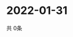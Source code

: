 # 2022-01-31
  共 0条

  <!-- BEGIN -->
  <!-- 最后更新时间Mon Jan 31 2022 01:44:46 GMT+0000 (Coordinated Universal Time) -->
  
  <!-- END -->
  
  